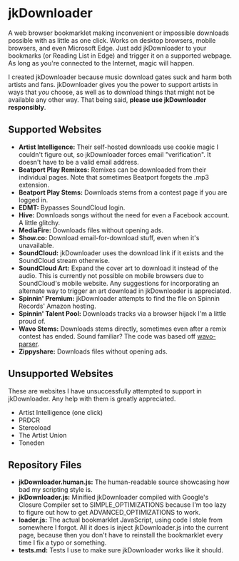 # jkDownloader
A web browser bookmarklet making inconvenient or impossible downloads possible with as little as one click. Works on desktop browsers, mobile browsers, and even Microsoft Edge. Just add jkDownloader to your bookmarks (or Reading List in Edge) and trigger it on a supported webpage. As long as you're connected to the Internet, magic will happen.

I created jkDownloader because music download gates suck and harm both artists and fans. jkDownloader gives you the power to support artists in ways that *you* choose, as well as to download things that might not be available any other way. That being said, **please use jkDownloader responsibly**.

## Supported Websites
* **Artist Intelligence:** Their self-hosted downloads use cookie magic I couldn't figure out, so jkDownloader forces email "verification". It doesn't have to be a valid email address.
* **Beatport Play Remixes:** Remixes can be downloaded from their individual pages. Note that sometimes Beatport forgets the .mp3 extension.
* **Beatport Play Stems:** Downloads stems from a contest page if you are logged in.
* **EDMT:** Bypasses SoundCloud login.
* **Hive:** Downloads songs without the need for even a Facebook account. A little glitchy.
* **MediaFire:** Downloads files without opening ads.
* **Show.co:** Download email-for-download stuff, even when it's unavailable.
* **SoundCloud:** jkDownloader uses the download link if it exists and the SoundCloud stream otherwise.
* **SoundCloud Art:** Expand the cover art to download it instead of the audio. This is currently not possible on mobile browsers due to SoundCloud's mobile website. Any suggestions for incorporating an alternate way to trigger an art download in jkDownloader is appreciated.
* **Spinnin' Premium:** jkDownloader attempts to find the file on Spinnin Records' Amazon hosting.
* **Spinnin' Talent Pool:** Downloads tracks via a browser hijack I'm a little proud of.
* **Wavo Stems:** Downloads stems directly, sometimes even after a remix contest has ended. Sound familiar? The code was based off [wavo-parser](https://github.com/jkmartindale/wavo-parser).
* **Zippyshare:** Downloads files without opening ads.

## Unsupported Websites
These are websites I have unsuccessfully attempted to support in jkDownloader. Any help with them is greatly appreciated.
* Artist Intelligence (one click)
* PRDCR
* Stereoload
* The Artist Union
* Toneden

## Repository Files
* **jkDownloader.human.js:** The human-readable source showcasing how bad my scripting style is.
* **jkDownloader.js:** Minified jkDownloader compiled with Google's Closure Compiler set to SIMPLE_OPTIMIZATIONS because I'm too lazy to figure out how to get ADVANCED_OPTIMIZATIONS to work.
* **loader.js:** The actual bookmarklet JavaScript, using code I stole from somewhere I forgot. All it does is inject jkDownloader.js into the current page, because then you don't have to reinstall the bookmarklet every time I fix a typo or something.
* **tests.md:** Tests I use to make sure jkDownloader works like it should.
